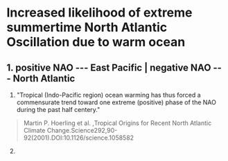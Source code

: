 # Increased likelihood of extreme summertime North Atlantic Oscillation due to warm ocean

## 1. positive NAO --- East Pacific  |  negative NAO --- North Atlantic 
1. "Tropical (Indo-Pacific region) ocean warming has thus forced a commensurate trend toward one extreme (positive) phase of the NAO during the past half centery."
> Martin P. Hoerling et al. ,Tropical Origins for Recent North Atlantic Climate Change.Science292,90-92(2001).DOI:10.1126/science.1058582

2. 